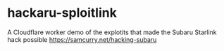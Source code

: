 # hackaru-sploitlink
A Cloudflare worker demo of the explotits that made the Subaru Starlink hack possible
https://samcurry.net/hacking-subaru
